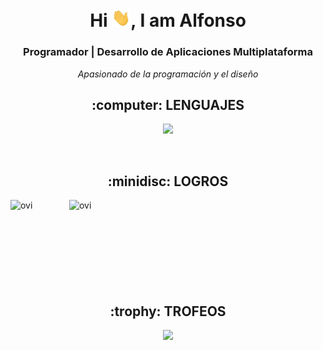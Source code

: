 
<h1 align="center">Hi <img src="https://raw.githubusercontent.com/ABSphreak/ABSphreak/master/gifs/Hi.gif" width="30px">, I am Alfonso </h1>
<h3 align="center">Programador | Desarrollo de Aplicaciones Multiplataforma </h3>

<p align="center">
  <em>
    Apasionado de la programación y el diseño
  </em> 
  <br>
</p>

<p align="center">
  <a href="https://komarev.com/ghpvc/?username=your-github-username&color=red&style=for-the-badge"></a>
</p>   

<h2 align="center">:computer: LENGUAJES</h2>
<p align="center">
  <a href="https://skillicons.dev">
    <img src="https://skillicons.dev/icons?i=js,html,css,java,vscode,eclipse,mysql,ps,pr,ai&theme=dark&perline=10">
  </a>
</p>
<br>

<h2 align="center">:minidisc: LOGROS</h2>
<img align="left" src="https://github-readme-stats.vercel.app/api/top-langs?username=alfonsaco&show_icons=true&locale=en&layout=compact&theme=synthwave" alt="ovi" />
<img align="right" src="https://github-readme-stats.vercel.app/api?username=alfonsaco&show_icons=true&locale=en&theme=synthwave" alt="ovi" width="410" />
<br><br><br><br><br><br><br><br>

<h2 align="center">:trophy: TROFEOS</h2>
<p align="center">
   <img src="https://github-profile-trophy.vercel.app/?username=alfonsaco&theme=juicyfresh&no-bg=false" />  
</p>
